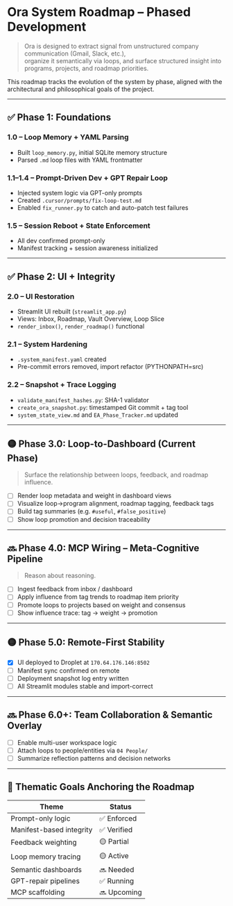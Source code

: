 
# Ora System Roadmap – Phased Development

> Ora is designed to extract signal from unstructured company communication (Gmail, Slack, etc.),  
organize it semantically via loops, and surface structured insight into programs, projects, and roadmap priorities.

This roadmap tracks the evolution of the system by phase, aligned with the architectural and philosophical goals of the project.

---

## ✅ Phase 1: Foundations

### 1.0 – Loop Memory + YAML Parsing
- Built `loop_memory.py`, initial SQLite memory structure
- Parsed `.md` loop files with YAML frontmatter

### 1.1–1.4 – Prompt-Driven Dev + GPT Repair Loop
- Injected system logic via GPT-only prompts
- Created `.cursor/prompts/fix-loop-test.md`
- Enabled `fix_runner.py` to catch and auto-patch test failures

### 1.5 – Session Reboot + State Enforcement
- All dev confirmed prompt-only
- Manifest tracking + session awareness initialized

---

## ✅ Phase 2: UI + Integrity

### 2.0 – UI Restoration
- Streamlit UI rebuilt (`streamlit_app.py`)
- Views: Inbox, Roadmap, Vault Overview, Loop Slice
- `render_inbox()`, `render_roadmap()` functional

### 2.1 – System Hardening
- `.system_manifest.yaml` created
- Pre-commit errors removed, import refactor (PYTHONPATH=src)

### 2.2 – Snapshot + Trace Logging
- `validate_manifest_hashes.py`: SHA-1 validator
- `create_ora_snapshot.py`: timestamped Git commit + tag tool
- `system_state_view.md` and `EA_Phase_Tracker.md` updated

---

## 🟡 Phase 3.0: Loop-to-Dashboard (Current Phase)

> Surface the relationship between loops, feedback, and roadmap influence.

- [ ] Render loop metadata and weight in dashboard views
- [ ] Visualize loop→program alignment, roadmap tagging, feedback tags
- [ ] Build tag summaries (e.g. `#useful`, `#false_positive`)
- [ ] Show loop promotion and decision traceability

---

## 🔜 Phase 4.0: MCP Wiring – Meta-Cognitive Pipeline

> Reason about reasoning.

- [ ] Ingest feedback from inbox / dashboard
- [ ] Apply influence from tag trends to roadmap item priority
- [ ] Promote loops to projects based on weight and consensus
- [ ] Show influence trace: tag → weight → promotion

---

## 🟡 Phase 5.0: Remote-First Stability

- [x] UI deployed to Droplet at `170.64.176.146:8502`
- [ ] Manifest sync confirmed on remote
- [ ] Deployment snapshot log entry written
- [ ] All Streamlit modules stable and import-correct

---

## 🔜 Phase 6.0+: Team Collaboration & Semantic Overlay

- [ ] Enable multi-user workspace logic
- [ ] Attach loops to people/entities via `04 People/`
- [ ] Summarize reflection patterns and decision networks

---

## 🔁 Thematic Goals Anchoring the Roadmap

| Theme                   | Status |
|-------------------------|--------|
| Prompt-only logic       | ✅ Enforced |
| Manifest-based integrity| ✅ Verified |
| Feedback weighting      | 🟡 Partial |
| Loop memory tracing     | 🟡 Active |
| Semantic dashboards     | 🔜 Needed |
| GPT-repair pipelines    | ✅ Running |
| MCP scaffolding         | 🔜 Upcoming |
